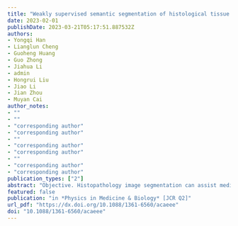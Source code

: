 ```yaml
---
title: "Weakly supervised semantic segmentation of histological tissue via attention accumulation and pixel-level contrast learning"
date: 2023-02-01
publishDate: 2023-03-21T05:17:51.887532Z
authors: 
- Yongqi Han
- Lianglun Cheng
- Guoheng Huang
- Guo Zhong
- Jiahua Li
- admin
- Hongrui Liu
- Jiao Li
- Jian Zhou
- Muyan Cai
author_notes:
- ""
- ""
- "corresponding author"
- "corresponding author"
- ""
- "corresponding author"
- "corresponding author"
- ""
- "corresponding author"
- "corresponding author"
publication_types: ["2"]
abstract: "Objective. Histopathology image segmentation can assist medical professionals in identifying and diagnosing diseased tissue more efficiently. Although fully supervised segmentation models have excellent performance, the annotation cost is extremely expensive. Weakly supervised models are widely used in medical image segmentation due to their low annotation cost. Nevertheless, these weakly supervised models have difficulty in accurately locating the boundaries between different classes of regions in pathological images, resulting in a high rate of false alarms Our objective is to design a weakly supervised segmentation model to resolve the above problems. Approach. The segmentation model is divided into two main stages, the generation of pseudo labels based on class residual attention accumulation network (CRAANet) and the semantic segmentation based on pixel feature space construction network (PFSCNet). CRAANet provides attention scores for each class through the class residual attention module, while the Attention Accumulation (AA) module overlays the attention feature maps generated in each training epoch. PFSCNet employs a network model containing an inflated convolutional residual neural network and a multi-scale feature-aware module as the segmentation backbone, and proposes dense energy loss and pixel clustering modules are based on contrast learning to solve the pseudo-labeling-inaccuracy problem. Main results. We validate our method using the lung adenocarcinoma (LUAD-HistoSeg) dataset and the breast cancer (BCSS) dataset. The results of the experiments show that our proposed method outperforms other state-of-the-art methods on both datasets in several metrics. This suggests that it is capable of performing well in a wide variety of histopathological image segmentation tasks. Significance. We propose a weakly supervised semantic segmentation network that achieves approximate fully supervised segmentation performance even in the case of incomplete labels. The proposed AA and pixel-level contrast learning also make the edges more accurate and can well assist pathologists in their research."
featured: false
publication: "in *Physics in Medicine & Biology* [JCR Q2]"
url_pdf: "https://dx.doi.org/10.1088/1361-6560/acaeee"
doi: "10.1088/1361-6560/acaeee"
---
```


